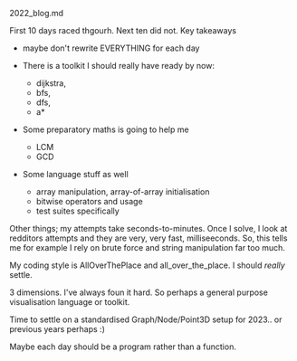 2022_blog.md

First 10 days raced thgourh.  Next ten did not.  Key takeaways

- maybe don't rewrite EVERYTHING for each day
- There is a toolkit I should really have ready by now:
    - dijkstra, 
    - bfs, 
    - dfs, 
    - a* 

- Some preparatory maths is going to help me
     - LCM
     - GCD

- Some language stuff as well
    - array manipulation, array-of-array initialisation
    - bitwise operators and usage
    - test suites specifically 

Other things; my attempts take seconds-to-minutes.  Once I solve, I look at redditors attempts and they are very, very fast, milliseeconds.  So, this tells me for example I rely on brute force and string manipulation far too much.

My coding style is AllOverThePlace and all_over_the_place.  I should *really* settle.

3 dimensions.  I've always foun it hard.  So perhaps a general purpose visualisation language or toolkit.

Time to settle on a standardised Graph/Node/Point3D setup for 2023.. or previous years perhaps :)

Maybe each day should be a program rather than a function.
